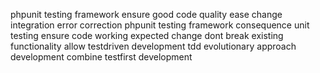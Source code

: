 phpunit testing framework ensure good code quality ease change integration error correction phpunit testing framework consequence unit testing ensure code working expected change dont break existing functionality allow testdriven development tdd evolutionary approach development combine testfirst development